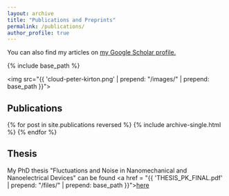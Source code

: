 ```yaml
---
layout: archive
title: "Publications and Preprints"
permalink: /publications/
author_profile: true
---
```


You can also find my articles on <u><a href="{{site.author.googlescholar}}">my Google Scholar profile</a>.</u>


{% include base_path %}


<img src="{{ 'cloud-peter-kirton.png' | prepend: "/images/" | prepend: base_path }}"> 

<!-- ## Preprints

{% for post in site.preprints reversed %}
  {% include archive-single.html %}
{% endfor %} 
-->

## Publications

{% for post in site.publications reversed %}
  {% include archive-single.html %}
{% endfor %}

## Thesis

My PhD thesis "Fluctuations and Noise in Nanomechanical and Nanoelectrical Devices" can be found <a href = "{{ 'THESIS_PK_FINAL.pdf' | prepend: "/files/" | prepend: base_path }}"><u>here</u></a>
